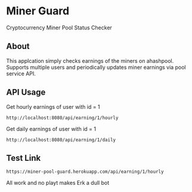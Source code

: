 # Miner Guard
Cryptocurrency Miner Pool Status Checker

## About
This applcation simply checks earnings of the miners on ahashpool. Supports multiple users and periodically updates miner earnings via pool service API.

## API Usage

Get hourly earnings of user with id = 1 

`http://localhost:8080/api/earning/1/hourly`

Get daily earnings of user with id = 1 

`http://localhost:8080/api/earning/1/daily`

## Test Link

`https://miner-pool-guard.herokuapp.com/api/earning/1/hourly`

All work and no playt makes Erk a dull bot
